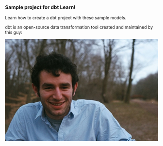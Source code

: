 ### Sample project for dbt Learn!

Learn how to create a dbt project with these sample models.

dbt is an open-source data transformation tool created and maintained by this guy:

![maintainer](etc/db.jpg)